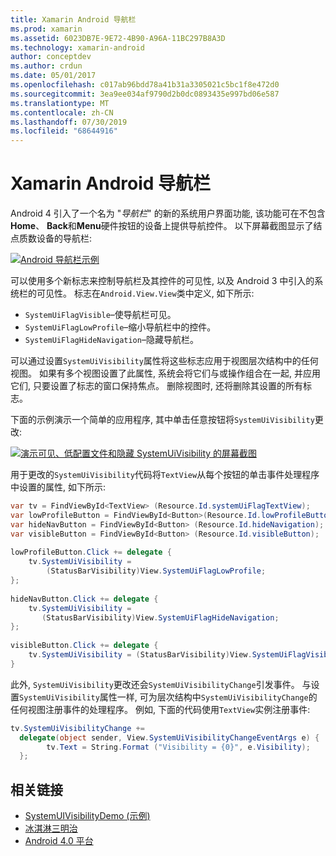 ```yaml
---
title: Xamarin Android 导航栏
ms.prod: xamarin
ms.assetid: 6023DB7E-9E72-4B90-A96A-11BC297B8A3D
ms.technology: xamarin-android
author: conceptdev
ms.author: crdun
ms.date: 05/01/2017
ms.openlocfilehash: c017ab96bdd78a41b31a3305021c5bc1f8e472d0
ms.sourcegitcommit: 3ea9ee034af9790d2b0dc0893435e997bd06e587
ms.translationtype: MT
ms.contentlocale: zh-CN
ms.lasthandoff: 07/30/2019
ms.locfileid: "68644916"
---
```

# <a name="xamarinandroid-navigation-bar"></a>Xamarin Android 导航栏

Android 4 引入了一个名为 "*导航栏*" 的新的系统用户界面功能, 该功能可在不包含**Home**、 **Back**和**Menu**硬件按钮的设备上提供导航控件。
以下屏幕截图显示了结点质数设备的导航栏:

 [![Android 导航栏示例](navigation-bar-images/19-navbar.png)](navigation-bar-images/19-navbar.png#lightbox)

可以使用多个新标志来控制导航栏及其控件的可见性, 以及 Android 3 中引入的系统栏的可见性。 标志在`Android.View.View`类中定义, 如下所示:

-   `SystemUiFlagVisible`&ndash;使导航栏可见。 
-   `SystemUiFlagLowProfile`&ndash;缩小导航栏中的控件。 
-   `SystemUiFlagHideNavigation`&ndash;隐藏导航栏。 


可以通过设置`SystemUiVisibility`属性将这些标志应用于视图层次结构中的任何视图。 如果有多个视图设置了此属性, 系统会将它们与或操作组合在一起, 并应用它们, 只要设置了标志的窗口保持焦点。 删除视图时, 还将删除其设置的所有标志。

下面的示例演示一个简单的应用程序, 其中单击任意按钮将`SystemUiVisibility`更改:

 [![演示可见、低配置文件和隐藏 SystemUiVisibility 的屏幕截图](navigation-bar-images/18-systemuivisibility.png)](navigation-bar-images/18-systemuivisibility.png#lightbox)

用于更改的`SystemUiVisibility`代码将`TextView`从每个按钮的单击事件处理程序中设置的属性, 如下所示:

```csharp
var tv = FindViewById<TextView> (Resource.Id.systemUiFlagTextView);
var lowProfileButton = FindViewById<Button>(Resource.Id.lowProfileButton);
var hideNavButton = FindViewById<Button> (Resource.Id.hideNavigation);
var visibleButton = FindViewById<Button> (Resource.Id.visibleButton);
           
lowProfileButton.Click += delegate {
    tv.SystemUiVisibility =
        (StatusBarVisibility)View.SystemUiFlagLowProfile;
};
           
hideNavButton.Click += delegate {
    tv.SystemUiVisibility =
       (StatusBarVisibility)View.SystemUiFlagHideNavigation;        
};
           
visibleButton.Click += delegate {
    tv.SystemUiVisibility = (StatusBarVisibility)View.SystemUiFlagVisible;
}
```

此外, `SystemUiVisibility`更改还会`SystemUiVisibilityChange`引发事件。 与设置`SystemUiVisibility`属性一样, 可为层次结构中`SystemUiVisibilityChange`的任何视图注册事件的处理程序。 例如, 下面的代码使用`TextView`实例注册事件:

```csharp
tv.SystemUiVisibilityChange +=
  delegate(object sender, View.SystemUiVisibilityChangeEventArgs e) {
        tv.Text = String.Format ("Visibility = {0}", e.Visibility);
  };
```



## <a name="related-links"></a>相关链接

- [SystemUIVisibilityDemo (示例)](https://docs.microsoft.com/samples/xamarin/monodroid-samples/systemuivisibilitydemo)
- [冰淇淋三明治](http://www.android.com/about/ice-cream-sandwich/)
- [Android 4.0 平台](https://developer.android.com/sdk/android-4.0.html)
